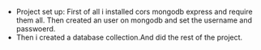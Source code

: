  - Project set up: First of all i installed cors mongodb express and require them all. Then created an user on mongodb and set the username and passwoerd.
  - Then i created a database collection.And did the rest of the project.
